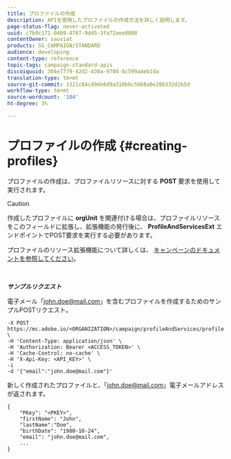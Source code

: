 ```yaml
---
title: プロファイルの作成
description: APIを使用したプロファイルの作成方法を詳しく説明します。
page-status-flag: never-activated
uuid: c7b9c171-0409-4707-9d45-3fa72aee8008
contentOwner: sauviat
products: SG_CAMPAIGN/STANDARD
audience: developing
content-type: reference
topic-tags: campaign-standard-apis
discoiquuid: 304e7779-42d2-430a-9704-8c599a4eb1da
translation-type: tm+mt
source-git-commit: 1321c84c49de6d9a318bbc5bb8a0e28b332d2b5d
workflow-type: tm+mt
source-wordcount: '104'
ht-degree: 3%

---
```



# プロファイルの作成 {#creating-profiles}

プロファイルの作成は、プロファイルリソースに対する **POST** 要求を使用して実行されます。

>[!CAUTION]
>
>作成したプロファイルに <b>orgUnit</b> を関連付ける場合は、プロファイルリソースをこのフィールドに拡張し、拡張機能の発行後に、 <b>ProfileAndServicesExt</b> エンドポイントでPOST要求を実行する必要があります。
>
>プロファイルのリソース拡張機能について詳しくは、 <a href="https://helpx.adobe.com/campaign/standard/administration/using/organizational-units.html#partitioning-profiles">キャンペーンのドキュメントを参照してください</a>。

<br/>

***サンプルリクエスト***

電子メール「john.doe@mail.com」を含むプロファイルを作成するためのサンプルPOSTリクエスト。

```
-X POST https://mc.adobe.io/<ORGANIZATION>/campaign/profileAndServices/profile \
-H 'Content-Type: application/json' \
-H 'Authorization: Bearer <ACCESS_TOKEN>' \
-H 'Cache-Control: no-cache' \
-H 'X-Api-Key: <API_KEY>' \
-i
-d '{"email":"john.doe@mail.com"}'
```

新しく作成されたプロファイルと、「john.doe@mail.com」電子メールアドレスが返されます。

```
{
    "PKey": "<PKEY>",
    "firstName": "John",
    "lastName":"Doe",
    "birthDate": "1980-10-24",
    "email": "john.doe@mail.com",
    ...
}
```

